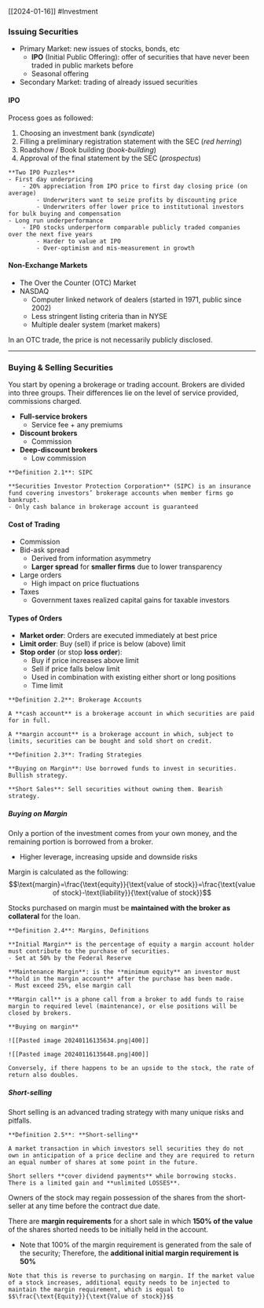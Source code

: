 [[2024-01-16]] #Investment

### Issuing Securities
- Primary Market: new issues of stocks, bonds, etc
	- **IPO** (Initial Public Offering): offer of securities that have never been traded in public markets before
	- Seasonal offering
- Secondary Market: trading of already issued securities

#### IPO
Process goes as followed:
1. Choosing an investment bank (*syndicate*)
2. Filling a preliminary registration statement with the SEC (*red herring*)  
3. Roadshow / Book building (*book-building*)
4. Approval of the final statement by the SEC (*prospectus*)

```ad-info
**Two IPO Puzzles**
- First day underpricing  
	- 20% appreciation from IPO price to first day closing price (on average)
		- Underwriters want to seize profits by discounting price 
		- Underwriters offer lower price to institutional investors for bulk buying and compensation
- Long run underperformance  
	- IPO stocks underperform comparable publicly traded companies over the next five years
		- Harder to value at IPO
		- Over-optimism and mis-measurement in growth
```

#### Non-Exchange Markets 
- The Over the Counter (OTC) Market
- NASDAQ
	- Computer linked network of dealers (started in 1971, public since 2002)
	- Less stringent listing criteria than in NYSE
	- Multiple dealer system (market makers)

In an OTC trade, the price is not necessarily publicly disclosed.

---
### Buying & Selling Securities 
You start by opening a brokerage or trading account. Brokers are divided into three groups. Their differences lie on the level of service provided, commissions charged.
- **Full-service brokers**  
	- Service fee + any premiums
- **Discount brokers**
	- Commission
- **Deep-discount brokers**
	- Low commission 

```ad-important
**Definition 2.1**: SIPC

**Securities Investor Protection Corporation** (SIPC) is an insurance fund covering investors’ brokerage accounts when member firms go bankrupt.
- Only cash balance in brokerage account is guaranteed

```
#### Cost of Trading
- Commission
- Bid-ask spread
	- Derived from information asymmetry
	- **Larger spread** for **smaller firms** due to lower transparency
- Large orders
	- High impact on price fluctuations
- Taxes
	- Government taxes realized capital gains for taxable investors

#### Types of Orders 
- **Market order**: Orders are executed immediately at best price
- **Limit order**: Buy (sell) if price is below (above) limit
- **Stop order** (or stop **loss order**): 
	- Buy if price increases above limit
	- Sell if price falls below limit
	- Used in combination with existing either short or long positions
	- Time limit

```ad-important
**Definition 2.2**: Brokerage Accounts

A **cash account** is a brokerage account in which securities are paid for in full.  

A **margin account** is a brokerage account in which, subject to limits, securities can be bought and sold short on credit.  
```

```ad-important
**Definition 2.3**: Trading Strategies

**Buying on Margin**: Use borrowed funds to invest in securities. Bullish strategy.  

**Short Sales**: Sell securities without owning them. Bearish strategy.
```

##### Buying on Margin
Only a portion of the investment comes from your own money, and the remaining portion is borrowed from a broker. 
- Higher leverage, increasing upside and downside risks

Margin is calculated as the following:
$$\text{margin}=\frac{\text{equity}}{\text{value of stock}}=\frac{\text{value of stock}-\text{liability}}{\text{value of stock}}$$

Stocks purchased on margin must be **maintained with the broker as collateral** for the loan.  

```ad-important
**Definition 2.4**: Margins, Definitions

**Initial Margin** is the percentage of equity a margin account holder must contribute to the purchase of securities.
- Set at 50% by the Federal Reserve

**Maintenance Margin**: is the **minimum equity** an investor must **hold in the margin account** after the purchase has been made.
- Must exceed 25%, else margin call

**Margin call** is a phone call from a broker to add funds to raise margin to required level (maintenance), or else positions will be closed by brokers.
```

```ad-example
**Buying on margin** 

![[Pasted image 20240116135634.png|400]]

![[Pasted image 20240116135648.png|400]]

Conversely, if there happens to be an upside to the stock, the rate of return also doubles.
```

##### Short-selling
Short selling is an advanced trading strategy with many unique risks and pitfalls.  

```ad-important
**Definition 2.5**: **Short-selling** 

A market transaction in which investors sell securities they do not own in anticipation of a price decline and they are required to return an equal number of shares at some point in the future.

Short sellers **cover dividend payments** while borrowing stocks. There is a limited gain and **unlimited LOSSES**.
```

Owners of the stock may regain possession of the shares from the short-seller at any time before the contract due date.

There are **margin requirements** for a short sale in which **150% of the value** of the shares shorted needs to be initially held in the account.
- Note that 100% of the margin requirement is generated from the sale of the security; Therefore, the **additional initial margin requirement is 50%**

```ad-note
Note that this is reverse to purchasing on margin. If the market value of a stock increases, additional equity needs to be injected to maintain the margin requirement, which is equal to $$\frac{\text{Equity}}{\text{Value of stock}}$$
```
